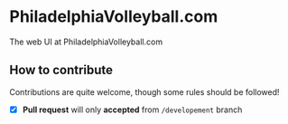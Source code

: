 # PhiladelphiaVolleyball.com
The web UI at PhiladelphiaVolleyball.com

## How to contribute

Contributions are quite welcome, though some rules should be followed!

- [x] **Pull request** will only **accepted** from `/developement` branch